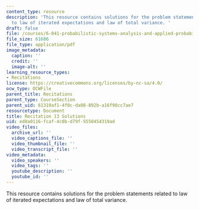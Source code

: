 ```yaml
---
content_type: resource
description: 'This resource contains solutions for the problem statements related
  to law of iterated expectations and law of total variance. '
draft: false
file: /courses/6-041-probabilistic-systems-analysis-and-applied-probability-fall-2010/ed8a0116fcaf4c0bd79f5550454319ad_MIT6_041F10_rec13_sol.pdf
file_size: 61686
file_type: application/pdf
image_metadata:
  caption: ''
  credit: ''
  image-alt: ''
learning_resource_types:
- Recitations
license: https://creativecommons.org/licenses/by-nc-sa/4.0/
ocw_type: OCWFile
parent_title: Recitations
parent_type: CourseSection
parent_uid: 61319af1-4f0c-da08-892b-a16f98cc7ae7
resourcetype: Document
title: Recitation 13 Solutions
uid: ed8a0116-fcaf-4c0b-d79f-5550454319ad
video_files:
  archive_url: ''
  video_captions_file: ''
  video_thumbnail_file: ''
  video_transcript_file: ''
video_metadata:
  video_speakers: ''
  video_tags: ''
  youtube_description: ''
  youtube_id: ''
---
```

This resource contains solutions for the problem statements related to law of iterated expectations and law of total variance.